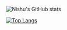 
![Nishu's GitHub stats](https://github-readme-stats.vercel.app/api?username=nishu-murmu&show_icons=true&theme=radical)

[![Top Langs](https://github-readme-stats.vercel.app/api/top-langs/?username=nishu-murmu&layout=compact&bg-color=#000000)](https://github.com/nishu-murmu/github-readme-stats)




